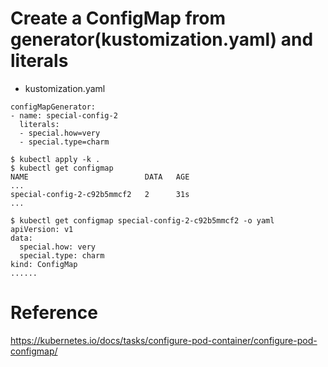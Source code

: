 # Create a ConfigMap from generator(kustomization.yaml) and literals

* kustomization.yaml
```
configMapGenerator:
- name: special-config-2
  literals:
  - special.how=very
  - special.type=charm
```

```
$ kubectl apply -k .
$ kubectl get configmap
NAME                          DATA   AGE
...
special-config-2-c92b5mmcf2   2      31s
...

$ kubectl get configmap special-config-2-c92b5mmcf2 -o yaml
apiVersion: v1
data:
  special.how: very
  special.type: charm
kind: ConfigMap
......
```

# Reference
https://kubernetes.io/docs/tasks/configure-pod-container/configure-pod-configmap/

